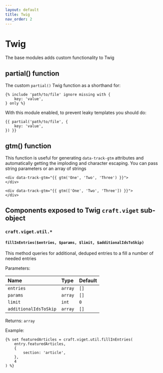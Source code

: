 ```yaml
---
layout: default
title: Twig
nav_order: 2
---
```


# Twig

The base modules adds custom functionality to Twig

## partial() function

The custom `partial()` Twig function as a shorthand for:

<!-- {% raw %} -->
```twig
{% include 'path/to/file' ignore missing with {
    key: 'value',
} only %}
```
<!-- {% endraw %} -->

With this module enabled, to prevent leaky templates you should do:

<!-- {% raw %} -->
```twig
{{ partial('path/to/file', {
    key: 'value',
}) }}
```
<!-- {% endraw %} -->

## gtm() function

This function is useful for generating `data-track-gtm` attributes and automatically getting the imploding and character escaping. You can pass string parameters or an array of strings

<!-- {% raw %} -->
```twig
<div data-track-gtm="{{ gtm('One', 'Two', 'Three') }}">
</div>

<div data-track-gtm="{{ gtm(['One', 'Two', 'Three']) }}">
</div>
```
<!-- {% endraw %} -->

## Components exposed to Twig `craft.viget` sub-object

### `craft.viget.util.*`

#### `fillInEntries($entries, $params, $limit, $additionalIdsToSkip)`

This method queries for additional, deduped entries to a fill a number of needed entries

Parameters:

| Name                  | Type    | Default |
|:----------------------|:--------|:--------|
| `entries`             | `array` | `[]`    |
| `params`              | `array` | `[]`    |
| `limit`               | `int`   | `0`     |
| `additionalIdsToSkip` | `array` | `[]`    |

Returns: `array`

Example:

<!-- {% raw %} -->
```twig
{% set featuredArticles = craft.viget.util.fillInEntries(
    entry.featuredArticles,
    {
        section: 'article',
    },
    4
) %}
```
<!-- {% endraw %} -->
